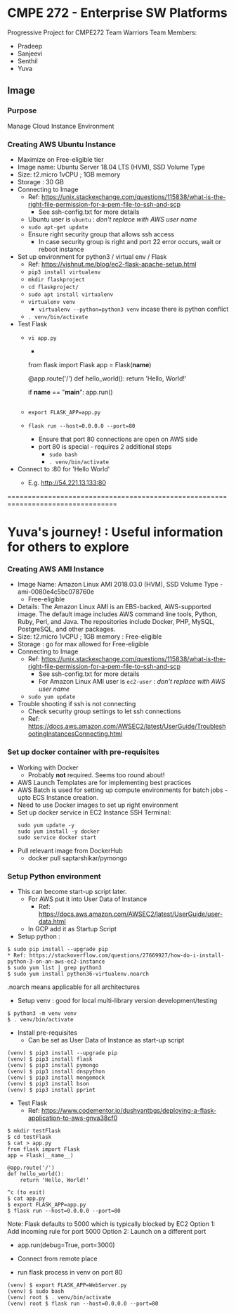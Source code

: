 # CMPE 272 - Enterprise SW Platforms
Progressive Project for CMPE272 
Team Warriors 
Team Members:
* Pradeep 
* Sanjeevi
* Senthil
* Yuva

## Image
### Purpose
Manage Cloud Instance Environment

### Creating AWS Ubuntu Instance
* Maximize on Free-eligible tier
* Image name: Ubuntu Server 18.04 LTS (HVM), SSD Volume Type 
* Size: t2.micro 1vCPU ; 1GB memory
* Storage : 30 GB 
* Connecting to Image
    * Ref: https://unix.stackexchange.com/questions/115838/what-is-the-right-file-permission-for-a-pem-file-to-ssh-and-scp 
        * See ssh-config.txt for more details
    * Ubuntu user is `ubuntu` : _don't replace with AWS user name_
    * `sudo apt-get update`
    * Ensure right security group that allows ssh access 
        * In case security group is right and port 22 error occurs, wait or reboot instance
* Set up environment for python3 / virtual env / Flask
    * Ref: https://vishnut.me/blog/ec2-flask-apache-setup.html 
    * `pip3 install virtualenv`
    * `mkdir flaskproject`
    * `cd flaskproject/`
    * `sudo apt install virtualenv`
    * `virtualenv venv`
        * `virtualenv --python=python3 venv` incase there is python conflict
    * `. venv/bin/activate`
* Test Flask
    * `vi app.py`
        * ```
        from flask import Flask
        app = Flask(__name__)

        @app.route('/')
        def hello_world():
            return 'Hello, World!'

        if __name__ == "__main__":
            app.run()
        ```
    * `export FLASK_APP=app.py`
    * `flask run --host=0.0.0.0 --port=80`
        * Ensure that port 80 connections are open on AWS side
        * port 80 is special - requires 2 additional steps
            * `sudo bash`
            * `. venv/bin/activate`
* Connect to <instance-public-ip>:80 for 'Hello World'
    * E.g. http://54.221.13.133:80 



=================================================================================


# Yuva's journey! : Useful information for others to explore 

### Creating AWS AMI Instance
* Image Name: Amazon Linux AMI 2018.03.0 (HVM), SSD Volume Type - ami-0080e4c5bc078760e
    * Free-eligible
* Details: The Amazon Linux AMI is an EBS-backed, AWS-supported image. The default image includes AWS command line tools, Python, Ruby, Perl, and Java. The repositories include Docker, PHP, MySQL, PostgreSQL, and other packages.
* Size: t2.micro 1vCPU ; 1GB memory : Free-eligible
* Storage : go for max allowed for Free-eligible
* Connecting to Image
    * Ref: https://unix.stackexchange.com/questions/115838/what-is-the-right-file-permission-for-a-pem-file-to-ssh-and-scp 
        * See ssh-config.txt for more details
        * For Amazon Linux AMI user is `ec2-user` : _don't replace with AWS user name_
    * `sudo yum update` 
* Trouble shooting if ssh is not connecting
    * Check security group settings to let ssh connections
    * Ref: https://docs.aws.amazon.com/AWSEC2/latest/UserGuide/TroubleshootingInstancesConnecting.html 

### Set up docker container with pre-requisites 
* Working with Docker
    * Probably **not** required. Seems too round about!
* AWS Launch Templates are for implementing best practices
* AWS Batch is used for setting up compute environments for batch jobs - upto ECS Instance creation.
* Need to use Docker images to set up right environment
* Set up docker service in EC2 Instance SSH Terminal:
    ```
    sudo yum update -y
    sudo yum install -y docker
    sudo service docker start
    ```
* Pull relevant image from DockerHub
    * docker pull saptarshikar/pymongo

### Setup Python environment
* This can  become start-up script later.
    * For AWS put it into User Data of Instance
        * Ref: https://docs.aws.amazon.com/AWSEC2/latest/UserGuide/user-data.html
    * In GCP add it as Startup Script
* Setup python :
```
$ sudo pip install --upgrade pip
* Ref: https://stackoverflow.com/questions/27669927/how-do-i-install-python-3-on-an-aws-ec2-instance 
$ sudo yum list | grep python3
$ sudo yum install python36-virtualenv.noarch
```
.noarch means applicable for all architectures

* Setup venv : good for local multi-library version development/testing 
```
$ python3 -m venv venv
$ . venv/bin/activate
```

* Install pre-requisites
    * Can be set as User Data of Instance as start-up script
```
(venv) $ pip3 install --upgrade pip
(venv) $ pip3 install flask
(venv) $ pip3 install pymongo  
(venv) $ pip3 install dnspython
(venv) $ pip3 install mongomock
(venv) $ pip3 install bson    
(venv) $ pip3 install pprint
```

* Test Flask
    * Ref: https://www.codementor.io/dushyantbgs/deploying-a-flask-application-to-aws-gnva38cf0 
```
$ mkdir testFlask
$ cd testFlask
$ cat > app.py
from flask import Flask
app = Flask(__name__)

@app.route('/')
def hello_world():
    return 'Hello, World!'

^c (to exit)
$ cat app.py
$ export FLASK_APP=app.py
$ flask run --host=0.0.0.0 --port=80
```
Note: Flask defaults to 5000 which is typically blocked by EC2
    Option 1: Add incoming rule for port 5000
    Option 2: Launch on a different port
* app.run(debug=True, port=3000)

* Connect from remote place


* run flask process in venv on port 80


```
(venv) $ export FLASK_APP=WebServer.py
(venv) $ sudo bash
(venv) root $ . venv/bin/activate
(venv) root $ flask run --host=0.0.0.0 --port=80
```
